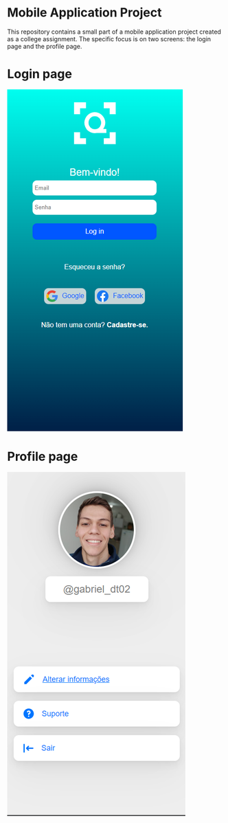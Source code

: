 # Mobile Application Project

This repository contains a small part of a mobile application project created as a college assignment. The specific focus is on two screens: the login page and the profile page. 

# Login page
![Login Page](assets/images/login-page.png)

# Profile page
![Profile Page](assets/images/noqueue-profile-page.png)







